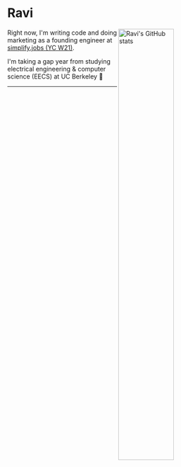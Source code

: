 # Ravi

<img align="right" width="50%" src="https://github-readme-stats.vercel.app/api?username=raviriley&theme=dark&count_private=true&include_all_commits=true&hide=issues,contribs&show_icons=true&custom_title=GitHub stats" alt="Ravi's GitHub stats">


Right now, I'm writing code and doing marketing as a founding engineer at [simplify.jobs (YC W21)](https://simplify.jobs/). 

I'm taking a gap year from studying electrical engineering & computer science (EECS) at UC Berkeley 🐻

---

<!-- **Technologies**:

<details>
  <summary><b>Backend</b></summary>
  
  Language of choice: Python
  
  **Python**: SQLAlchemy, Alembic, Pydantic, FastAPI, Flask, Uvicorn, asyncio, Pytest, Factory Boy
    
  **Databases / Frameworks**: SQL, SQLite, Postgres, PostGIS, Firebase
  
  **APIs**: REST, GraphQL

</details>


<details>
  <summary><b>Frontend</b></summary>
  
  Language of choice: JavaScript

  **Web**: React, NextJS, Node, Vue, Ruby on Rails, Jekyll, Liquid, HTML5
  
  **Mobile**: Flutter, React Native, Swift
    
  **Style**: CSS, Sass, Tailwind, Bulma

</details>


<details>
  <summary><b>Cloud / Server</b></summary>
  
  UNIX, Bash scripting
  
  Docker, Kubernetes
  
  Google Cloud, AWS
  
</details>
 -->

<!-- ![visitors](https://visitor-badge.laobi.icu/badge?page_id=raviriley.profile) -->

<!-- The days with hundreds of commits are because of an auto-backup repo part of the CS course I took in spring 2021. -->

